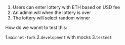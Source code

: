 1. Users can enter lottery with ETH based on USD fee
2. An admin will when the lottery is over
3. The lottery will select random winner

How do we wannt to test this:

1.`mainnet-fork`
2.`development` with mocks
3.`testnet`